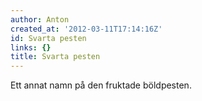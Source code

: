 ```yaml
---
author: Anton
created_at: '2012-03-11T17:14:16Z'
id: Svarta pesten
links: {}
title: Svarta pesten
---
```


Ett annat namn på den fruktade böldpesten.
